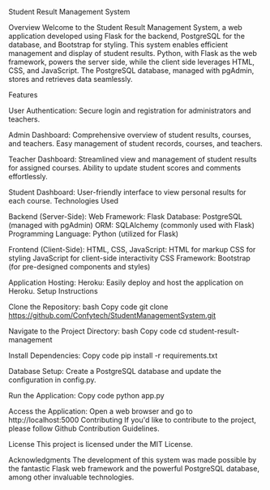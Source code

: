 Student Result Management System

Overview
Welcome to the Student Result Management System, a web application developed using Flask for the backend, PostgreSQL for the database, and Bootstrap for styling. This system enables efficient management and display of student results. Python, with Flask as the web framework, powers the server side, while the client side leverages HTML, CSS, and JavaScript. The PostgreSQL database, managed with pgAdmin, stores and retrieves data seamlessly.

Features

User Authentication:
Secure login and registration for administrators and teachers.

Admin Dashboard:
Comprehensive overview of student results, courses, and teachers.
Easy management of student records, courses, and teachers.

Teacher Dashboard:
Streamlined view and management of student results for assigned courses.
Ability to update student scores and comments effortlessly.

Student Dashboard:
User-friendly interface to view personal results for each course.
Technologies Used

Backend (Server-Side):
Web Framework: Flask
Database: PostgreSQL (managed with pgAdmin)
ORM: SQLAlchemy (commonly used with Flask)
Programming Language: Python (utilized for Flask)

Frontend (Client-Side):
HTML, CSS, JavaScript:
HTML for markup
CSS for styling
JavaScript for client-side interactivity
CSS Framework: Bootstrap (for pre-designed components and styles)

Application Hosting:
Heroku: Easily deploy and host the application on Heroku.
Setup Instructions

Clone the Repository:
bash
Copy code
git clone https://github.com/Confytech/StudentManagementSystem.git

Navigate to the Project Directory:
bash
Copy code
cd student-result-management

Install Dependencies:
Copy code
pip install -r requirements.txt

Database Setup:
Create a PostgreSQL database and update the configuration in config.py.

Run the Application:
Copy code
python app.py

Access the Application:
Open a web browser and go to http://localhost:5000
Contributing
If you'd like to contribute to the project, please follow Github Contribution Guidelines.

License
This project is licensed under the MIT License.

Acknowledgments
The development of this system was made possible by the fantastic Flask web framework and the powerful PostgreSQL database, among other invaluable technologies.
